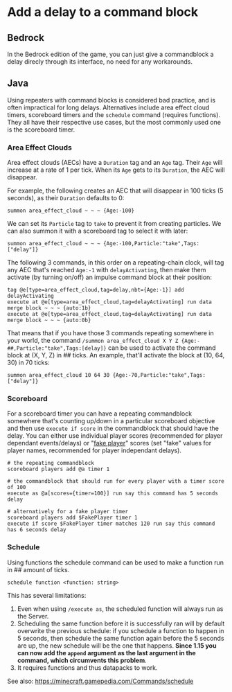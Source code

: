 
# Add a delay to a command block

## Bedrock

In the Bedrock edition of the game, you can just give a commandblock a delay direcly through its interface, no need for any workarounds.

## Java 

Using repeaters with command blocks is considered bad practice, and is often impractical for long delays. Alternatives include area effect cloud timers, scoreboard timers and the `schedule` command (requires functions). They all have their respective use cases, but the most commonly used one is the scoreboard timer.

### Area Effect Clouds

Area effect clouds (AECs) have a `Duration` tag and an `Age` tag. Their `Age` will increase at a rate of 1 per tick. When its `Age` gets to its `Duration`, the AEC will disappear.

For example, the following creates an AEC that will disappear in 100 ticks (5 seconds), as their `Duration` defaults to 0:

    summon area_effect_cloud ~ ~ ~ {Age:-100}

We can set its `Particle` tag to `take` to prevent it from creating particles. We can also summon it with a scoreboard tag to select it with later:

    summon area_effect_cloud ~ ~ ~ {Age:-100,Particle:"take",Tags:["delay"]} 

The following 3 commands, in this order on a repeating-chain clock, will tag any AEC that's reached `Age:-1` with `delayActivating`, then make them activate (by turning on/off) an impulse command block at their position:

    tag @e[type=area_effect_cloud,tag=delay,nbt={Age:-1}] add delayActivating
    execute at @e[type=area_effect_cloud,tag=delayActivating] run data merge block ~ ~ ~ {auto:1b}
    execute at @e[type=area_effect_cloud,tag=delayActivating] run data merge block ~ ~ ~ {auto:0b}

That means that if you have those 3 commands repeating somewhere in your world, the command `/summon area_effect_cloud X Y Z {Age:-##,Particle:"take",Tags:[delay]}` can be used to activate the command block at (X, Y, Z) in ## ticks. An example, that'll activate the block at (10, 64, 30) in 70 ticks:

    summon area_effect_cloud 10 64 30 {Age:-70,Particle:"take",Tags:["delay"]}

### Scoreboard

For a scoreboard timer you can have a repeating commandblock somewhere that's counting up/down in a particular scoreboard objective and then use `execute if score` in the commandblock that should have the delay. You can either use individual player scores (recommended for player dependant events/delays) or "[fake player](/wiki/questions/fakeplayer)" scores (set "fake" values for player names, recommended for player independant delays).

    # the repeating commandblock
    scoreboard players add @a timer 1

    # the commandblock that should run for every player with a timer score of 100
    execute as @a[scores={timer=100}] run say this command has 5 seconds delay

    # alternatively for a fake player timer
    scoreboard players add $FakePlayer timer 1
    execute if score $FakePlayer timer matches 120 run say this command has 6 seconds delay


### Schedule

Using functions the schedule command can be used to make a function run in ## amount of ticks.

    schedule function <function: string>

This has several limitations:

1. Even when using `/execute as`, the scheduled function will always run as the Server.  
2. Scheduling the same function before it is successfully ran will by default overwrite the previous schedule: if you schedule a function to happen in 5 seconds, then schedule the same function again before the 5 seconds are up, the new schedule will be the one that happens. **Since 1.15 you can now add the `append` argument as the last argument in the command, which circumvents this problem**.  
3. It requires functions and thus datapacks to work.

See also: https://minecraft.gamepedia.com/Commands/schedule